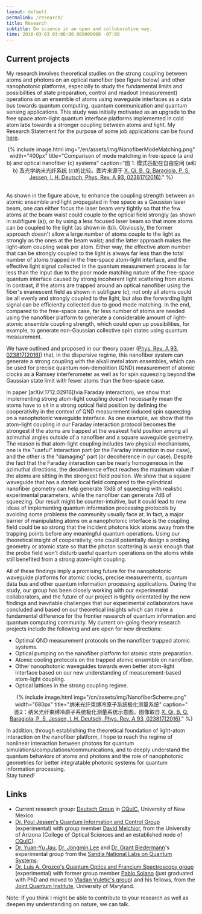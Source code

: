 ```yaml
---
layout: default
permalink: /research/
title: Research
subtitle: Do science in an open and collaborative way.
time: 2016-03-03 03:06:00.000000000 -07:00
---
```


## Current projects

My research involves theoretical studies on the strong coupling between atoms and photons on an optical nanofiber (see figure below) and other nanophotonic platforms, especially to study the fundamental limits and possibilities of state preparation, control and readout (measurement) operations on an ensemble of atoms using waveguide interfaces as a data bus towards quantum computing, quantum communication and quantum sensing applications.
This study was initially motivated as an upgrade to the free space atom-light quantum interface platforms implemented in cold atom labs towards a stronger coupling between atoms and light.
My Research Statement for the purpose of some job applications can be found [here](/en/assets/files/research-statement.html).

<center>
{% include image.html img="/en/assets/img/NanofiberModeMatching.png" width="400px" title="Comparison of mode matching in free-space (a and b) and optical nanofiber (c) systems" caption="图 1. 模式匹配在自由空间 (a和b) 及光学纳米光纤系统 (c)的比较。图片来源于 <a href='http://journals.aps.org/pra/abstract/10.1103/PhysRevA.93.023817' target='_blank'>X. Qi, B. Q. Baragiola, P. S. Jessen, I. H. Deutsch, Phys. Rev. A 93, 023817(2016)</a>." %}
<br><br></center>

As shown in the figure above, to enhance the coupling strength between an atomic ensemble and light propagated in free space as a Gaussian laser beam, one can either focus the laser beam very tightly so that the few atoms at the beam waist could couple to the optical field strongly (as shown in subfigure (a)), or by using a less focused laser beam so that more atoms can be coupled to the light (as shown in (b)).
Obviously, the former approach doesn't allow a large number of atoms couple to the light as strongly as the ones at the beam waist; and the latter approach makes the light-atom coupling weak per atom.
Either way, the effective atom number that can be strongly coupled to the light is always far less than the total number of atoms trapped in the free-space atom-light interface, and the effective light signal collected in the quantum measurement process is far less than the input due to the poor mode matching nature of the free-space quantum interface caused by strong incoherent light scattering from atoms.
In contrast, if the atoms are trapped around an optical nanofiber using the fiber's evanescent field as shown in subfigure (c), not only all atoms could be all evenly and strongly coupled to the light, but also the forwarding light signal can be efficiently collected due to good mode matching.
In the end, compared to the free-space case, far less number of atoms are needed using the nanofiber platform to generate a considerable amount of light-atomic ensemble coupling strength, which could open up possibilities, for example, to generate non-Gaussian collective spin states using quantum measurement.

We have outlined and proposed in our theory paper ([Phys. Rev. A 93, 023817(2016)](http://journals.aps.org/pra/abstract/10.1103/PhysRevA.93.023817)) that, in the dispersive regime, this nanofiber system can generate a strong coupling with the alkali metal atom ensembles, which can be used for precise quantum non-demolition (QND) measurement of atomic clocks as a Ramsey interferometer as well as for spin squeezing beyond the Gaussian state limit with fewer atoms than the free-space case.

In paper [arXiv:1712.02916](via Faraday interaction), we show that implementing strong atom-light coupling doesn't necessarily mean the atoms have to sit in a strong optical field position by defining the cooperativity in the context of QND measurement induced spin squeezing on a nanophotonic waveguide interface. As one example, we show that the atom-light coupling in our Faraday interaction protocol becomes the strongest if the atoms are trapped at the weakest field position among all azimuthal angles outside of a nanofiber and a square waveguide geometry.
The reason is that atom-light coupling includes two physical mechanisms, one is the "useful" interaction part (or the Faraday interaction in our case), and the other is the "damaging" part (or decoherence in our case). Despite the fact that the Faraday interaction can be nearly homogeneous in the azimuthal directions, the decoherence effect reaches the maximum value if the atoms are sitting in the strongest field position.
We show that a square waveguide that has a *darker* local field compared to the cylindrical nanofiber geometry can help generate 13dB of squeezing with realistic experimental parameters, while the nanofiber can generate 7dB of squeezing.
Our result might be counter-intuitive, but it could lead to new ideas of implementing quantum information processing protocols by avoiding some problems the community usually face at.
In fact, a major barrier of manipulating atoms on a nanophotonic interface is the coupling field could be so strong that the incident photons kick atoms away from the trapping points before any meaningful quantum operations.
Using our theoretical insight of cooperativity, one could potentially design a probing geometry or atomic state so that the photon scattering is weak enough that the probe field won't disturb useful quantum operations on the atoms while still benefited from a strong atom-light coupling.

All of these findings imply a promising future for the nanophotonic waveguide platforms for atomic clocks, precise measurements, quantum data bus and other quantum information processing applications.
During the study, our group has been closely working with our experimental collaborators, and the future of our project is tightly orientated by the new findings and inevitable challenges that our experimental collaborators have concluded and based on our theoretical insights which can make a fundamental difference for the frontier research of quantum information and quantum computing community.
My current on-going theory research projects include the following and are open for new directions:

 - Optimal QND measurement protocols on the nanofiber trapped atomic systems.
 - Optical pumping on the nanofiber platform for atomic state preparation.
 - Atomic cooling protocols on the trapped atomic ensemble on nanofiber.
 - Other nanophotonic waveguides towards even better atom-light interface based on our new understanding of measurement-based atom-light coupling.
 - Optical lattices in the strong coupling regime.


<center>
{% include image.html img="/cn/assets/img/NanofiberScheme.png" width="680px" title="纳米光纤束缚冷原子系统极化测量系统" caption="<br />图2：纳米光纤束缚冷原子系统极化测量系统示意图。图像取自 <a href='//journals.aps.org/pra/abstract/10.1103/PhysRevA.93.023817' target='_blank'>X. Qi, B. Q. Baragiola, P. S. Jessen, I. H. Deutsch, Phys. Rev. A 93, 023817(2016)</a>." %}
<br></center>

In addition, through establishing the theoretical foundation of light-atom interaction on the nanofiber platform, I hope to reach the regime of nonlinear interaction between photons for quantum simulations/computations/communications,
and to deeply understand the quantum behaviors of atoms and photons and the role of nanophotonic geometries for better integratable photonic systems for quantum information processing.  
Stay tuned!

## Links

- Current research group: [Deutsch Group](http://cquic.unm.edu/deutsch-group/) in [CQuIC](http://cquic.org/), University of New Mexico.
- [Dr. Poul Jessen's Quantum Information and Control Group](http://w3.arizona.edu/~lascool/) (experimental) with group member [David Melchior](http://www.optics.arizona.edu/academics/students/profile/david-melchior), from the University of Arizona (College of Optical Sciences and an established node of [CQuIC](http://cquic.org)).
- [Dr. Yuan-Yu Jau](http://physics.unm.edu/pandaweb/people/person.php?personID=1276), [Dr. Jongmin Lee](https://www.linkedin.com/in/jongmin-lee-b156b28) and [Dr. Grant Biedermann](http://physics.unm.edu/pandaweb/people/person.php?personID=971)'s experimental group from the [Sandia National Labs on Quantum Systems](http://www.sandia.gov/mstc/quantum/index.html).
- [Dr. Luis A. Orozco's Quantum Optics and Francium Spectroscopy group](http://www.physics.umd.edu/rgroups/amo/orozco/) (experimental) with former group member [Pablo Solano](http://jqi.umd.edu/people/pablo-solano) (just graduated with PhD and moved to [Vladan Vuletic's group](http://www.rle.mit.edu/eap/)) and his fellows, from the [Joint Quantum Institute](http://jqi.umd.edu/), University of Maryland.

Note: If you think I might be able to contribute to your research as well as deepen my understanding on nature, we can talk.
